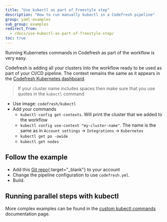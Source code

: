 ```yaml
---
title: "Use kubectl as part of Freestyle step"
description: "How to run manually kubectl in a Codefresh pipeline"
group: yaml-examples
sub_group: examples
redirect_from:
  - /docs/use-kubectl-as-part-of-freestyle-step/
toc: true
---
```



Running Kubernetes commands in Codefresh as part of the workflow is very easy.


Codefresh is adding all your clusters into the workflow ready to be used as part of your CI/CD pipeline.
The context remains the same as it appears in the [Codefresh Kubernetes dashboard]({{site.baseurl}}/docs/deploy-to-kubernetes/manage-kubernetes/).

>If your cluster name includes spaces then make sure that you use quotes in the `kubectl` command

* Use image: `codefresh/kubectl`
* Add your commands
    * `kubectl config get-contexts`. Will print the cluster that we added to the workflow
    * `kubectl config use-context "my-cluster-name"`. The name is the same as in `Account settings` &#8594; `Integrations` &#8594; `Kubernetes`
    * `kubectl get po -owide`
    * `kubectl get nodes`


## Follow the example

* Add this [Git repo](https://github.com/Codefresh-Examples/kubectl-in-freestyle-step){:target="_blank"} to your account
* Change the pipeline configuration to use `codefresh.yml`.
* Build.

## Running parallel steps with kubectl

More complex examples can be found in the [custom kubectl commands]({{site.baseurl}}/docs/deploy-to-kubernetes/custom-kubectl-commands/) documentation page.
